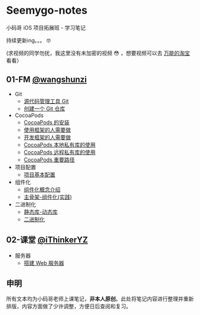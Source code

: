 # Seemygo-notes

小码哥 iOS 项目拓展班 - 学习笔记

持续更新ing。。。  🤓

(求视频的同学勿扰，我这里没有未加密的视频 😳 ，想要视频可以去 [万能的淘宝](http://www.taobao.com) 看看）

<!--https://github.com/ripperhe/Seemygo-notes/blob/master/**/**/**.md-->

## 01-FM [@wangshunzi](https://github.com/wangshunzi)

* Git
	* [源代码管理工具 Git](https://github.com/ripperhe/Seemygo-notes/blob/master/01-FM/Git/源代码管理工具Git.md)
	* [创建一个 Git 仓库](https://github.com/ripperhe/Seemygo-notes/blob/master/01-FM/Git/创建一个Git仓库.md)
* CocoaPods
	* [CocoaPods 的安装](https://github.com/ripperhe/Seemygo-notes/blob/master/01-FM/CocoaPods/CocoaPods的安装.md)
	* [使用框架的人需要做](https://github.com/ripperhe/Seemygo-notes/blob/master/01-FM/CocoaPods/使用框架的人需要做.md)
	* [开发框架的人需要做](https://github.com/ripperhe/Seemygo-notes/blob/master/01-FM/CocoaPods/开发框架的人需要做.md)
	* [CocoaPods 本地私有库的使用](https://github.com/ripperhe/Seemygo-notes/blob/master/01-FM/CocoaPods/CocoaPods本地私有库的使用.md)
	* [CocoaPods 远程私有库的使用](https://github.com/ripperhe/Seemygo-notes/blob/master/01-FM/CocoaPods/CocoaPods远程私有库的使用.md)
	* [CocoaPods 重要路径](https://github.com/ripperhe/Seemygo-notes/blob/master/01-FM/CocoaPods/CocoaPods重要路径.md)
* 项目配置
	* [项目基本配置](https://github.com/ripperhe/Seemygo-notes/blob/master/01-FM/Config/项目基本配置.md)
* 组件化
	* [组件化概念介绍](https://github.com/ripperhe/Seemygo-notes/blob/master/01-FM/Component/组件化概念介绍.md)
	* [主骨架-组件化(实践)](https://github.com/ripperhe/Seemygo-notes/blob/master/01-FM/Component/主骨架-组件化(实践).md)
* 二进制化
	* [静态库-动态库](https://github.com/ripperhe/Seemygo-notes/blob/master/01-FM/Binary/静态库-动态库.md)
	* [二进制化](https://github.com/ripperhe/Seemygo-notes/blob/master/01-FM/Binary/二进制化.md)


## 02-课堂 [@iThinkerYZ](https://github.com/iThinkerYZ)

* 服务器
	* [搭建 Web 服务器](https://github.com/ripperhe/Seemygo-notes/blob/master/02-Class/Web/搭建Web服务器.md)

## 申明

所有文本均为小码哥老师上课笔记，**非本人原创**。此处将笔记内容进行整理并重新排版，内容方面做了少许调整，方便日后查阅和复习。
